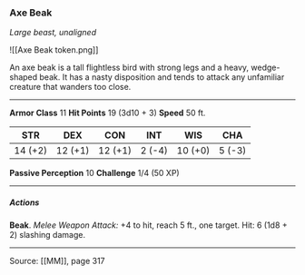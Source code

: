### Axe Beak
_Large beast, unaligned_

![[Axe Beak token.png]]

An axe beak is a tall flightless bird with strong legs and a heavy, wedge-shaped beak. It has a nasty disposition and tends to attack any unfamiliar creature that wanders too close.





---

**Armor Class** 11
**Hit Points** 19 (3d10 + 3)
**Speed** 50 ft.

| STR     | DEX     | CON     | INT     | WIS     | CHA     |
|---------|---------|---------|---------|---------|---------|
| 14 (+2) | 12 (+1) | 12 (+1) | 2 (-4) | 10 (+0) | 5 (-3) |

**Passive Perception** 10
**Challenge** 1/4 (50 XP)

---

##### Actions
**Beak**. _Melee Weapon Attack:_ +4 to hit, reach 5 ft., one target. Hit: 6 (1d8 + 2) slashing damage.


---

Source: [[MM]], page 317